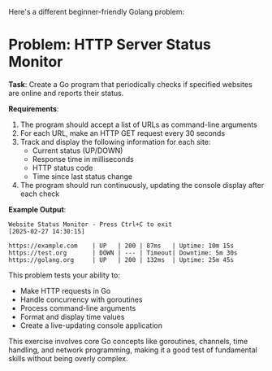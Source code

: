Here's a different beginner-friendly Golang problem:

# Problem: HTTP Server Status Monitor

**Task**: Create a Go program that periodically checks if specified websites are online and reports their status.

**Requirements**:

1. The program should accept a list of URLs as command-line arguments
2. For each URL, make an HTTP GET request every 30 seconds
3. Track and display the following information for each site:
   - Current status (UP/DOWN)
   - Response time in milliseconds
   - HTTP status code
   - Time since last status change
4. The program should run continuously, updating the console display after each check

**Example Output**:

```
Website Status Monitor - Press Ctrl+C to exit
[2025-02-27 14:30:15]

https://example.com    | UP   | 200 | 87ms   | Uptime: 10m 15s
https://test.org       | DOWN | --- | Timeout| Downtime: 5m 30s
https://golang.org     | UP   | 200 | 132ms  | Uptime: 25m 45s
```

This problem tests your ability to:

- Make HTTP requests in Go
- Handle concurrency with goroutines
- Process command-line arguments
- Format and display time values
- Create a live-updating console application

This exercise involves core Go concepts like goroutines, channels, time handling, and network programming, making it a good test of fundamental skills without being overly complex.
